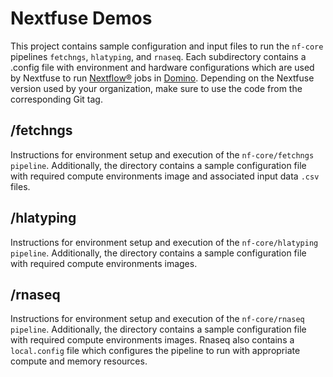 
# Nextfuse Demos

This project contains sample configuration and input files to run the `nf-core` pipelines `fetchngs`, `hlatyping`, and `rnaseq`.  Each subdirectory contains a .config file with environment and hardware configurations which are used by Nextfuse to run [Nextflow®](https://www.nextflow.io/) jobs in [Domino](https://domino.ai/). Depending on the Nextfuse version used by your organization, make sure to use the code from the corresponding Git tag.

## /fetchngs
Instructions for environment setup and execution of the `nf-core/fetchngs pipeline`. Additionally, the directory contains a sample configuration file with required compute environments image and associated input data `.csv` files.

## /hlatyping
Instructions for environment setup and execution of the `nf-core/hlatyping pipeline`. Additionally, the directory contains a sample configuration file with required compute environments images.

## /rnaseq
Instructions for environment setup and execution of the `nf-core/rnaseq pipeline`. Additionally, the directory contains a sample configuration file with required compute environments images. Rnaseq also contains a `local.config` file which configures the pipeline to run with appropriate compute and memory resources.
